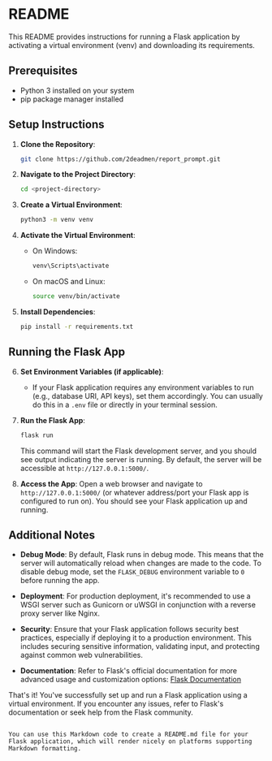 

# README

This README provides instructions for running a Flask application by activating a virtual environment (venv) and downloading its requirements.

## Prerequisites
- Python 3 installed on your system
- pip package manager installed

## Setup Instructions

1. **Clone the Repository**: 
   ```sh
   git clone https://github.com/2deadmen/report_prompt.git
   ```

2. **Navigate to the Project Directory**:
   ```sh
   cd <project-directory>
   ```

3. **Create a Virtual Environment**:
   ```sh
   python3 -m venv venv
   ```

4. **Activate the Virtual Environment**:
   - On Windows:
     ```sh
     venv\Scripts\activate
     ```
   - On macOS and Linux:
     ```sh
     source venv/bin/activate
     ```

5. **Install Dependencies**:
   ```sh
   pip install -r requirements.txt
   ```

## Running the Flask App

6. **Set Environment Variables (if applicable)**:
   - If your Flask application requires any environment variables to run (e.g., database URI, API keys), set them accordingly. You can usually do this in a `.env` file or directly in your terminal session.

7. **Run the Flask App**:
   ```sh
   flask run
   ```

   This command will start the Flask development server, and you should see output indicating the server is running. By default, the server will be accessible at `http://127.0.0.1:5000/`.

8. **Access the App**:
   Open a web browser and navigate to `http://127.0.0.1:5000/` (or whatever address/port your Flask app is configured to run on). You should see your Flask application up and running.

## Additional Notes

- **Debug Mode**:
  By default, Flask runs in debug mode. This means that the server will automatically reload when changes are made to the code. To disable debug mode, set the `FLASK_DEBUG` environment variable to `0` before running the app.

- **Deployment**:
  For production deployment, it's recommended to use a WSGI server such as Gunicorn or uWSGI in conjunction with a reverse proxy server like Nginx.

- **Security**:
  Ensure that your Flask application follows security best practices, especially if deploying it to a production environment. This includes securing sensitive information, validating input, and protecting against common web vulnerabilities.

- **Documentation**:
  Refer to Flask's official documentation for more advanced usage and customization options: [Flask Documentation](https://flask.palletsprojects.com/)

That's it! You've successfully set up and run a Flask application using a virtual environment. If you encounter any issues, refer to Flask's documentation or seek help from the Flask community.
```

You can use this Markdown code to create a README.md file for your Flask application, which will render nicely on platforms supporting Markdown formatting.
